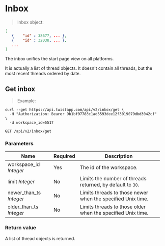 # Inbox

> Inbox object:

```json
[
   { 	"id" : 38677, ... },
   { 	"id" : 32038, ... },
   ...
]
```

The inbox unifies the start page view on all platforms. 

It is actually a list of thread objects. It doesn't contain all threads, but the
most recent threads ordered by date.


## Get inbox

> Example:

```shell
curl --get https://api.twistapp.com/api/v2/inbox/get \
  -H "Authorization: Bearer 9b1bf97783c1ad5593dee12f3019079dbd3042cf" \ 
  -d workspace_id=5517
```

`GET /api/v2/inbox/get`

### Parameters

| Name | Required | Description |
| --- | --- | --- |
| workspace_id *Integer* | Yes | The id of the workspace. |
| limit *Integer* | No | Limits the number of threads returned, by default to `30`. |
| newer_than_ts *Integer* | No | Limits threads to those newer when the specified Unix time. |
| older_than_ts *Integer* | No | Limits threads to those older when the specified Unix time. |

### Return value

A list of thread objects is returned.
